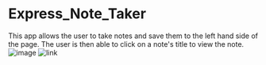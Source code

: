 # Express_Note_Taker
This app allows the user to take notes and save them to the left hand side of the page. The user is then able to click on a note's title to view the note.
![image](https://github.com/jshiffert/Express_Note_Taker/assets/130510457/27d4bb3b-063c-4f52-bb75-9f549a5bff7f)
![link](https://notes-app2-6b8bee090cd4.herokuapp.com/)
